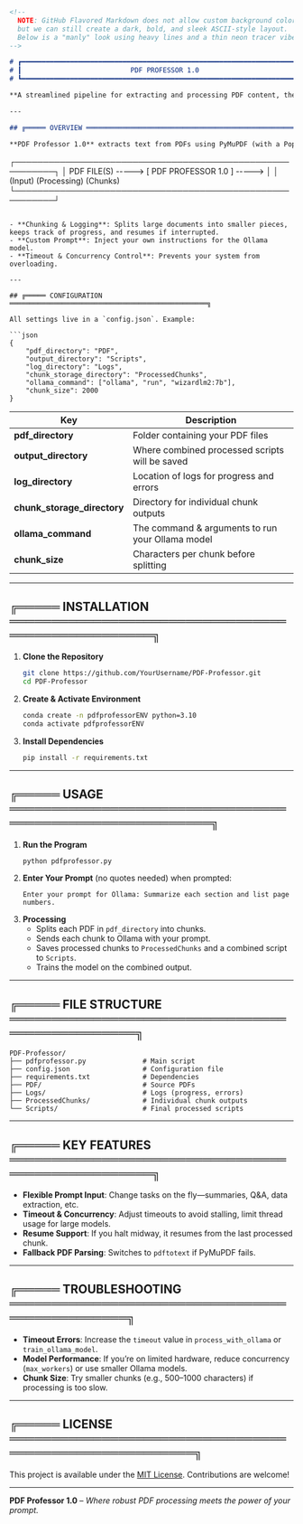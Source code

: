 ```markdown
<!-- 
  NOTE: GitHub Flavored Markdown does not allow custom background colors,
  but we can still create a dark, bold, and sleek ASCII-style layout.
  Below is a "manly" look using heavy lines and a thin neon tracer vibe.
-->

# ┏━━━━━━━━━━━━━━━━━━━━━━━━━━━━━━━━━━━━━━━━━━━━━━━━━━━━━━━━━━━━━━━━━━━━━┓
# ┃                           PDF PROFESSOR 1.0                          ┃
# ┗━━━━━━━━━━━━━━━━━━━━━━━━━━━━━━━━━━━━━━━━━━━━━━━━━━━━━━━━━━━━━━━━━━━━━┛

**A streamlined pipeline for extracting and processing PDF content, then training an Ollama model on text chunks—all guided by your custom prompt.**

---

## ╔═════ OVERVIEW ══════════════════════════════════════════════════════╗

**PDF Professor 1.0** extracts text from PDFs using PyMuPDF (with a Poppler fallback), breaks the text into **manageable chunks**, and processes each chunk with an Ollama model command. You supply a **prompt** at runtime, so you can tailor the processing to your exact needs—whether you’re summarizing, extracting key points, or performing advanced text transformations.

```
 ┌─────────────────────────────────────────────────────────┐
 │   PDF FILE(S)  ----->   [ PDF PROFESSOR 1.0 ]   -----> │
 │     (Input)               (Processing)              (Chunks)
 └─────────────────────────────────────────────────────────┘
```

- **Chunking & Logging**: Splits large documents into smaller pieces, keeps track of progress, and resumes if interrupted.  
- **Custom Prompt**: Inject your own instructions for the Ollama model.  
- **Timeout & Concurrency Control**: Prevents your system from overloading.

---

## ╔═════ CONFIGURATION ═════════════════════════════════════════════════╗

All settings live in a `config.json`. Example:

```json
{
    "pdf_directory": "PDF",
    "output_directory": "Scripts",
    "log_directory": "Logs",
    "chunk_storage_directory": "ProcessedChunks",
    "ollama_command": ["ollama", "run", "wizardlm2:7b"],
    "chunk_size": 2000
}
```

| Key                        | Description                                             |
|----------------------------|---------------------------------------------------------|
| **pdf_directory**          | Folder containing your PDF files                       |
| **output_directory**       | Where combined processed scripts will be saved         |
| **log_directory**          | Location of logs for progress and errors               |
| **chunk_storage_directory**| Directory for individual chunk outputs                 |
| **ollama_command**         | The command & arguments to run your Ollama model       |
| **chunk_size**             | Characters per chunk before splitting                  |

---

## ╔═════ INSTALLATION ══════════════════════════════════════════════════╗

1. **Clone the Repository**  
   ```bash
   git clone https://github.com/YourUsername/PDF-Professor.git
   cd PDF-Professor
   ```

2. **Create & Activate Environment**  
   ```bash
   conda create -n pdfprofessorENV python=3.10
   conda activate pdfprofessorENV
   ```

3. **Install Dependencies**  
   ```bash
   pip install -r requirements.txt
   ```

---

## ╔═════ USAGE ═════════════════════════════════════════════════════════╗

1. **Run the Program**  
   ```bash
   python pdfprofessor.py
   ```
2. **Enter Your Prompt** (no quotes needed) when prompted:
   ```
   Enter your prompt for Ollama: Summarize each section and list page numbers.
   ```
3. **Processing**  
   - Splits each PDF in `pdf_directory` into chunks.  
   - Sends each chunk to Ollama with your prompt.  
   - Saves processed chunks to `ProcessedChunks` and a combined script to `Scripts`.  
   - Trains the model on the combined output.

---

## ╔═════ FILE STRUCTURE ════════════════════════════════════════════════╗

```plaintext
PDF-Professor/
├── pdfprofessor.py              # Main script
├── config.json                  # Configuration file
├── requirements.txt             # Dependencies
├── PDF/                         # Source PDFs
├── Logs/                        # Logs (progress, errors)
├── ProcessedChunks/             # Individual chunk outputs
└── Scripts/                     # Final processed scripts
```

---

## ╔═════ KEY FEATURES ══════════════════════════════════════════════════╗

- **Flexible Prompt Input**: Change tasks on the fly—summaries, Q&A, data extraction, etc.  
- **Timeout & Concurrency**: Adjust timeouts to avoid stalling, limit thread usage for large models.  
- **Resume Support**: If you halt midway, it resumes from the last processed chunk.  
- **Fallback PDF Parsing**: Switches to `pdftotext` if PyMuPDF fails.

---

## ╔═════ TROUBLESHOOTING ═══════════════════════════════════════════════╗

- **Timeout Errors**: Increase the `timeout` value in `process_with_ollama` or `train_ollama_model`.  
- **Model Performance**: If you’re on limited hardware, reduce concurrency (`max_workers`) or use smaller Ollama models.  
- **Chunk Size**: Try smaller chunks (e.g., 500–1000 characters) if processing is too slow.  

---

## ╔═════ LICENSE ═══════════════════════════════════════════════════════╗

This project is available under the [MIT License](LICENSE). Contributions are welcome!

---

**PDF Professor 1.0** – *Where robust PDF processing meets the power of your prompt.*  
```
